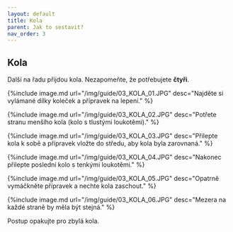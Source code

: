 ```yaml
---
layout: default
title: Kola
parent: Jak to sestavit?
nav_order: 3
---
```


## Kola

Další na řadu přijdou kola. Nezapomeňte, že potřebujete __čtyři__.

{%include image.md
url="/img/guide/03_KOLA_01.JPG"
desc="Najděte si vylámané dílky koleček a přípravek na lepení."
%}

{%include image.md
url="/img/guide/03_KOLA_02.JPG"
desc="Potřete stranu menšího kola (kolo s tlustými loukotěmi)."
%}

{%include image.md
url="/img/guide/03_KOLA_03.JPG"
desc="Přilepte kola k sobě a přípravek vložte do středu, aby kola byla zarovnaná."
%}

{%include image.md
url="/img/guide/03_KOLA_04.JPG"
desc="Nakonec přilepte poslední kolo s tenkými loukotěmi."
%}

{%include image.md
url="/img/guide/03_KOLA_05.JPG"
desc="Opatrně vymáčkněte přípravek a nechte kola zaschout."
%}

{%include image.md
url="/img/guide/03_KOLA_06.JPG"
desc="Mezera na každé straně by měla být stejná."
%}

Postup opakujte pro zbylá kola.